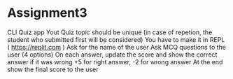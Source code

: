 # Assignment3
CLI Quiz app
Yout Quiz topic should be unique (in case of repetion, the student who submitted first will be considered)
You have to make it in REPL ( https://replit.com )
Ask for the name of the user
Ask MCQ questions to the user (4 options)
On each answer, update the score and show the correct answer if it was wrong
+5 for right answer, -2 for wrong answer
At the end show the final score to the user